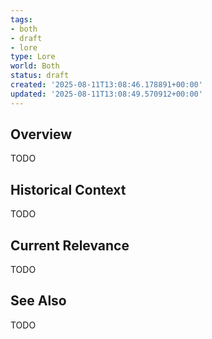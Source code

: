 ```yaml
---
tags:
- both
- draft
- lore
type: Lore
world: Both
status: draft
created: '2025-08-11T13:08:46.178891+00:00'
updated: '2025-08-11T13:08:49.570912+00:00'
---
```



## Overview

TODO
## Historical Context

TODO
## Current Relevance

TODO
## See Also

TODO
